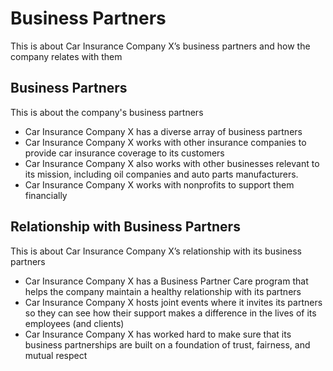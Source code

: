 # Business Partners

This is about Car Insurance Company X’s business partners and how the company relates with them

## Business Partners

This is about the company's business partners

- Car Insurance Company X has a diverse array of business partners
- Car Insurance Company X works with other insurance companies to provide car insurance coverage to its customers
- Car Insurance Company X also works with other businesses relevant to its mission, including oil companies and auto parts manufacturers.
- Car Insurance Company X works with nonprofits to support them financially

## Relationship with Business Partners

This is about Car Insurance Company X’s relationship with its business partners

- Car Insurance Company X has a Business Partner Care program that helps the company maintain a healthy relationship with its partners
- Car Insurance Company X hosts joint events where it invites its partners so they can see how their support makes a difference in the lives of its employees (and clients)
- Car Insurance Company X has worked hard to make sure that its business partnerships are built on a foundation of trust, fairness, and mutual respect